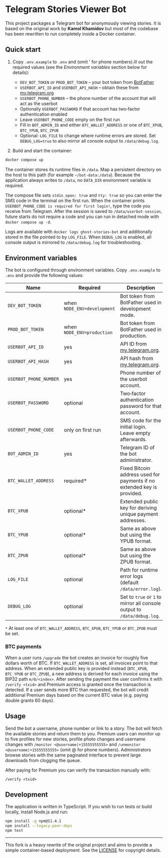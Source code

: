 # Telegram Stories Viewer Bot

This project packages a Telegram bot for anonymously viewing stories. It is based on the original work by **Kamol Khamidov** but most of the codebase has been rewritten to run completely inside a Docker container.

## Quick start

1. Copy `.env.example` to `.env` and  (omit ' for phone numbers).ill out the required values (see the
   *Environment variables* section below for details):
   - `DEV_BOT_TOKEN` or `PROD_BOT_TOKEN` – your bot token from [BotFather](https://t.me/BotFather)
   - `USERBOT_API_ID` and `USERBOT_API_HASH` – obtain these from [my.telegram.org](https://my.telegram.org)
   - `USERBOT_PHONE_NUMBER` – the phone number of the account that will act as the userbot
   - Optionally `USERBOT_PASSWORD` if that account has two‑factor authentication enabled
   - Leave `USERBOT_PHONE_CODE` empty on the first run
   - Fill in `BOT_ADMIN_ID` and either `BTC_WALLET_ADDRESS` or one of `BTC_XPUB`, `BTC_YPUB`, `BTC_ZPUB`
   - Optional: `LOG_FILE` to change where runtime errors are stored. Set `DEBUG_LOG=true` to also mirror all console output to `/data/debug.log`.

2. Build and start the container:

```bash
docker compose up
```

The container stores its runtime files in `/data`. Map a persistent directory on
the host to this path (for example `~/bot-data:/data`). Because the application
always writes to `/data`, no `DATA_DIR` environment variable is required.

The compose file sets `stdin_open: true` and `tty: true` so you can enter the SMS code in the terminal on the first run. When the container prints `USERBOT_PHONE_CODE is required for first login!`, type the code you receive from Telegram. After the session is saved to `/data/userbot-session`, future starts do not require a code and you can run in detached mode with `docker compose up -d`.

Logs are available with `docker logs ghost-stories-bot` and additionally stored in the file pointed to by `LOG_FILE`. When `DEBUG_LOG` is enabled, all console output is mirrored to `/data/debug.log` for troubleshooting.

## Environment variables

The bot is configured through environment variables. Copy `.env.example` to `.env` and provide the following values:

| Name | Required | Description |
| ---- | -------- | ----------- |
| `DEV_BOT_TOKEN` | when `NODE_ENV=development` | Bot token from BotFather used in development mode. |
| `PROD_BOT_TOKEN` | when `NODE_ENV=production` | Bot token from BotFather used in production. |
| `USERBOT_API_ID` | yes | API ID from [my.telegram.org](https://my.telegram.org). |
| `USERBOT_API_HASH` | yes | API hash from [my.telegram.org](https://my.telegram.org). |
| `USERBOT_PHONE_NUMBER` | yes | Phone number of the userbot account. |
| `USERBOT_PASSWORD` | optional | Two‑factor authentication password for that account. |
| `USERBOT_PHONE_CODE` | only on first run | SMS code for the initial login. Leave empty afterwards. |
| `BOT_ADMIN_ID` | yes | Telegram ID of the bot administrator. |
| `BTC_WALLET_ADDRESS` | required* | Fixed Bitcoin address used for payments if no extended key is provided. |
| `BTC_XPUB` | optional* | Extended public key for deriving unique payment addresses. |
| `BTC_YPUB` | optional* | Same as above but using the YPUB format. |
| `BTC_ZPUB` | optional* | Same as above but using the ZPUB format. |
| `LOG_FILE` | optional | Path for runtime error logs (default `/data/error.log`). |
| `DEBUG_LOG` | optional | Set to `true` or `1` to mirror all console output to `/data/debug.log`. |

`*` At least one of `BTC_WALLET_ADDRESS`, `BTC_XPUB`, `BTC_YPUB` or `BTC_ZPUB` must be set.

### BTC payments

When a user runs `/upgrade` the bot creates an invoice for roughly five dollars worth of BTC. If `BTC_WALLET_ADDRESS` is set, all invoices point to that address. When an extended public key is provided instead (`BTC_XPUB`, `BTC_YPUB` or `BTC_ZPUB`), a new address is derived for each invoice using the BIP32 path `m/0/<index>`. After sending the payment the user confirms it with `/verify <txid>` and Premium access is granted once the transaction is detected.
If a user sends more BTC than requested, the bot will credit additional Premium days based on the current BTC value (e.g. paying double grants 60 days).

## Usage

Send the bot a username, phone number or link to a story. The bot will fetch the available stories and return them to you. Premium users can monitor up to five profiles for new stories, profile photo changes and username changes with `/monitor <@username|+15555555555>` and `/unmonitor <@username|+15555555555>` (omit @ for phone numbers).
Administrators browse stories with the same paginated interface to prevent large downloads from clogging the queue.

After paying for Premium you can verify the transaction manually with:

```
/verify <txid>
```

## Development

The application is written in TypeScript. If you wish to run tests or build locally, install Node.js and run:

```bash
npm install -g npm@11.4.1
npm install --legacy-peer-deps
npm test
```

---

This fork is a heavy rewrite of the original project and aims to provide a simple container-based deployment. See the [LICENSE](LICENSE) for copyright details.
